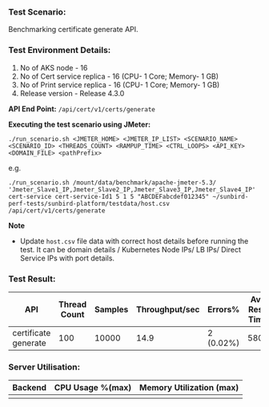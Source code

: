 ### Test Scenario:

Benchmarking certificate generate API.

### Test Environment Details:
1. No of AKS node - 16
2. No of Cert service replica - 16 (CPU- 1 Core; Memory- 1 GB)
3. No of Print service replica - 16 (CPU- 1 Core; Memory- 1 GB)
4. Release version - Release 4.3.0


**API End Point:** 
`/api/cert/v1/certs/generate`

**Executing the test scenario using JMeter:**

```./run_scenario.sh <JMETER_HOME> <JMETER_IP_LIST> <SCENARIO_NAME> <SCENARIO_ID> <THREADS_COUNT> <RAMPUP_TIME> <CTRL_LOOPS> <API_KEY> <DOMAIN_FILE> <pathPrefix>```

e.g.

```./run_scenario.sh /mount/data/benchmark/apache-jmeter-5.3/ 'Jmeter_Slave1_IP,Jmeter_Slave2_IP,Jmeter_Slave3_IP,Jmeter_Slave4_IP' cert-service cert-service-Id1 5 1 5 "ABCDEFabcdef012345" ~/sunbird-perf-tests/sunbird-platform/testdata/host.csv /api/cert/v1/certs/generate```

**Note**
- Update `host.csv` file data with correct host details before running the test. It can be domain details / Kubernetes Node IPs/ LB IPs/ Direct Service IPs with port details.

### Test Result:


| API           | Thread Count  | Samples  | Throughput/sec  | Errors%   |Avg Resp Time  |   95th pct  |  99th pct   |
| ------------- | ------------- | -------- | --------- | --------------- |---------------|-------------|-------------|
|   certificate generate |   100        |  10000  |14.9 |     2 (0.02%)    |  5808          |  13457.65       |  19936.83       |

### Server Utilisation:
| Backend          | CPU Usage %(max) | Memory Utilization (max) |
| ------------- | ------------- |------------- |
||||

